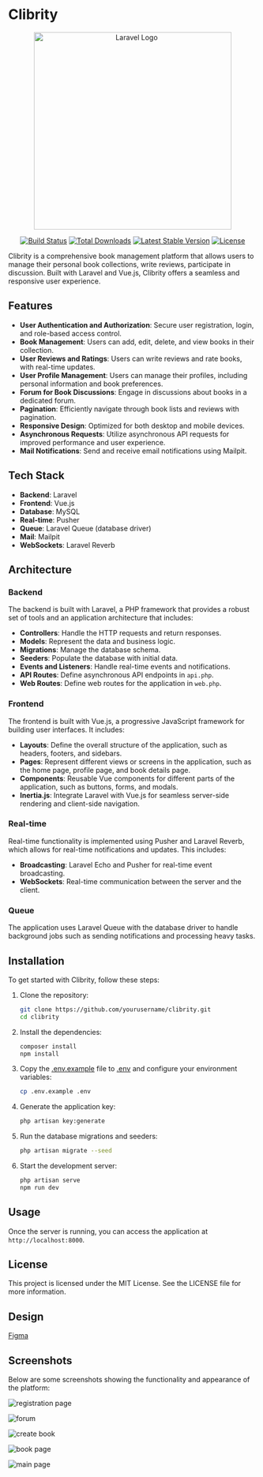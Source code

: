 # Clibrity
<p align="center"><a href="https://laravel.com" target="_blank"><img src="https://raw.githubusercontent.com/laravel/art/master/logo-lockup/5%20SVG/2%20CMYK/1%20Full%20Color/laravel-logolockup-cmyk-red.svg" width="400" alt="Laravel Logo"></a></p>

<p align="center">
<a href="https://github.com/laravel/framework/actions"><img src="https://github.com/laravel/framework/workflows/tests/badge.svg" alt="Build Status"></a>
<a href="https://packagist.org/packages/laravel/framework"><img src="https://img.shields.io/packagist/dt/laravel/framework" alt="Total Downloads"></a>
<a href="https://packagist.org/packages/laravel/framework"><img src="https://img.shields.io/packagist/v/laravel/framework" alt="Latest Stable Version"></a>
<a href="https://packagist.org/packages/laravel/framework"><img src="https://img.shields.io/packagist/l/laravel/framework" alt="License"></a>
</p>

Clibrity is a comprehensive book management platform that allows users to manage their personal book collections, write reviews, participate in discussion. Built with Laravel and Vue.js, Clibrity offers a seamless and responsive user experience.

## Features

- **User Authentication and Authorization**: Secure user registration, login, and role-based access control.
- **Book Management**: Users can add, edit, delete, and view books in their collection.
- **User Reviews and Ratings**: Users can write reviews and rate books, with real-time updates.
- **User Profile Management**: Users can manage their profiles, including personal information and book preferences.
- **Forum for Book Discussions**: Engage in discussions about books in a dedicated forum.
- **Pagination**: Efficiently navigate through book lists and reviews with pagination.
- **Responsive Design**: Optimized for both desktop and mobile devices.
- **Asynchronous Requests**: Utilize asynchronous API requests for improved performance and user experience.
- **Mail Notifications**: Send and receive email notifications using Mailpit.

## Tech Stack

- **Backend**: Laravel
- **Frontend**: Vue.js
- **Database**: MySQL
- **Real-time**: Pusher
- **Queue**: Laravel Queue (database driver)
- **Mail**: Mailpit
- **WebSockets**: Laravel Reverb

## Architecture

### Backend

The backend is built with Laravel, a PHP framework that provides a robust set of tools and an application architecture that includes:

- **Controllers**: Handle the HTTP requests and return responses.
- **Models**: Represent the data and business logic.
- **Migrations**: Manage the database schema.
- **Seeders**: Populate the database with initial data.
- **Events and Listeners**: Handle real-time events and notifications.
- **API Routes**: Define asynchronous API endpoints in `api.php`.
- **Web Routes**: Define web routes for the application in `web.php`.

### Frontend

The frontend is built with Vue.js, a progressive JavaScript framework for building user interfaces. It includes:

- **Layouts**: Define the overall structure of the application, such as headers, footers, and sidebars.
- **Pages**: Represent different views or screens in the application, such as the home page, profile page, and book details page.
- **Components**: Reusable Vue components for different parts of the application, such as buttons, forms, and modals.
- **Inertia.js**: Integrate Laravel with Vue.js for seamless server-side rendering and client-side navigation.


### Real-time

Real-time functionality is implemented using Pusher and Laravel Reverb, which allows for real-time notifications and updates. This includes:

- **Broadcasting**: Laravel Echo and Pusher for real-time event broadcasting.
- **WebSockets**: Real-time communication between the server and the client.

### Queue

The application uses Laravel Queue with the database driver to handle background jobs such as sending notifications and processing heavy tasks.

## Installation

To get started with Clibrity, follow these steps:

1. Clone the repository:
    ```sh
    git clone https://github.com/yourusername/clibrity.git
    cd clibrity
    ```

2. Install the dependencies:
    ```sh
    composer install
    npm install
    ```

3. Copy the [.env.example](http://_vscodecontentref_/1) file to [.env](http://_vscodecontentref_/2) and configure your environment variables:
    ```sh
    cp .env.example .env
    ```

4. Generate the application key:
    ```sh
    php artisan key:generate
    ```

5. Run the database migrations and seeders:
    ```sh
    php artisan migrate --seed
    ```

6. Start the development server:
    ```sh
    php artisan serve
    npm run dev
    ```

## Usage

Once the server is running, you can access the application at `http://localhost:8000`.

## License

This project is licensed under the MIT License. See the LICENSE file for more information.

## Design
[Figma](https://www.figma.com/design/sIE8VsoMLYMj2LEGvYuTnj/Clibrity?node-id=0-1&t=7WPZGquDw09RjTJp-1)

## Screenshots
Below are some screenshots showing the functionality and appearance of the platform:

![registration page](https://github.com/user-attachments/assets/787e647d-9604-407a-ab46-b576568ad7d0)

![forum](https://github.com/user-attachments/assets/93e3d68c-0e23-4acc-8e8e-ff0db9acac8c)

![create book](https://github.com/user-attachments/assets/f951923d-674a-49ec-9e0e-c7bd7cf5396c)

![book page](https://github.com/user-attachments/assets/5affe38d-205e-41b7-a969-62246b7a8d30)

![main page](https://github.com/user-attachments/assets/78d2d974-3b48-438d-b67e-76888d001faa)
